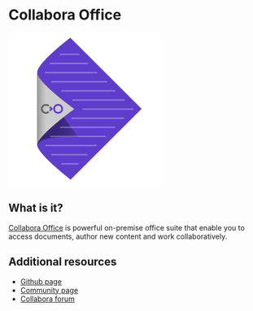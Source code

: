 # Collabora Office
![Servicelogo](collabora.png)
## What is it?
[Collabora Office](https://www.collaboraoffice.com/) is powerful on-premise office suite that enable you to access documents, author new content and work collaboratively.

## Additional resources
* [Github page](https://github.com/CollaboraOnline)
* [Community page](https://collaboraonline.github.io)
* [Collabora forum](https://forum.collaboraonline.com)
